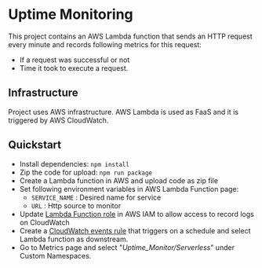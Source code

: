 # Uptime Monitoring

This project contains an AWS Lambda function that sends an HTTP request every minute and records following metrics for this request:
- If a request was successful or not
- Time it took to execute a request.

## Infrastructure
Project uses AWS infrastructure. AWS Lambda is used as FaaS and it is triggered by AWS CloudWatch.

## Quickstart

- Install dependencies: `npm install`
- Zip the code for upload: `npm run package`
- Create a Lambda function in AWS and upload code as zip file
- Set following environment variables in AWS Lambda Function page: 
  - `SERVICE_NAME` : Desired name for service
  - `URL` : Http source to monitor
- Update [Lambda Function role](https://docs.aws.amazon.com/lambda/latest/dg/lambda-intro-execution-role.html) in AWS IAM to allow access to record logs on CloudWatch
- Create a [CloudWatch events rule](https://docs.aws.amazon.com/AmazonCloudWatch/latest/events/Create-CloudWatch-Events-Scheduled-Rule.html) that triggers on a schedule and select Lambda function as downstream.
- Go to Metrics page and select "*Uptime_Monitor/Serverless*" under Custom Namespaces. 